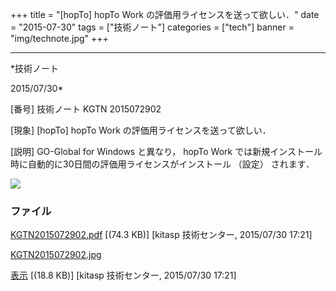 ﻿+++
title = "[hopTo] hopTo Work の評価用ライセンスを送って欲しい．"
date = "2015-07-30"
tags = ["技術ノート"]
categories = ["tech"]
banner = "img/technote.jpg"
+++

-----------------------------------------------------------------------------------------------------------------------------

*技術ノート

2015/07/30*


[番号]
技術ノート KGTN 2015072902

[現象]
[hopTo] hopTo Work の評価用ライセンスを送って欲しい．

[説明]
GO-Global for Windows と異なり， hopTo Work
では新規インストール時に自動的に30日間の評価用ライセンスがインストール
（設定） されます．

![](http://techreport.kitasp.net/attachments/download/2175/KGTN2015072902.jpg)


### ファイル

 
 


[KGTN2015072902.pdf](http://techreport.kitasp.net/attachments/download/2174/KGTN2015072902.pdf)
 [(74.3 KB)] [kitasp 技術センター, 2015/07/30
17:21]

[KGTN2015072902.jpg](http://techreport.kitasp.net/attachments/download/2175/KGTN2015072902.jpg)

[表示](http://techreport.kitasp.net/attachments/2175/KGTN2015072902.jpg "表示")
 [(18.8 KB)] [kitasp 技術センター, 2015/07/30
17:21]


 


 

